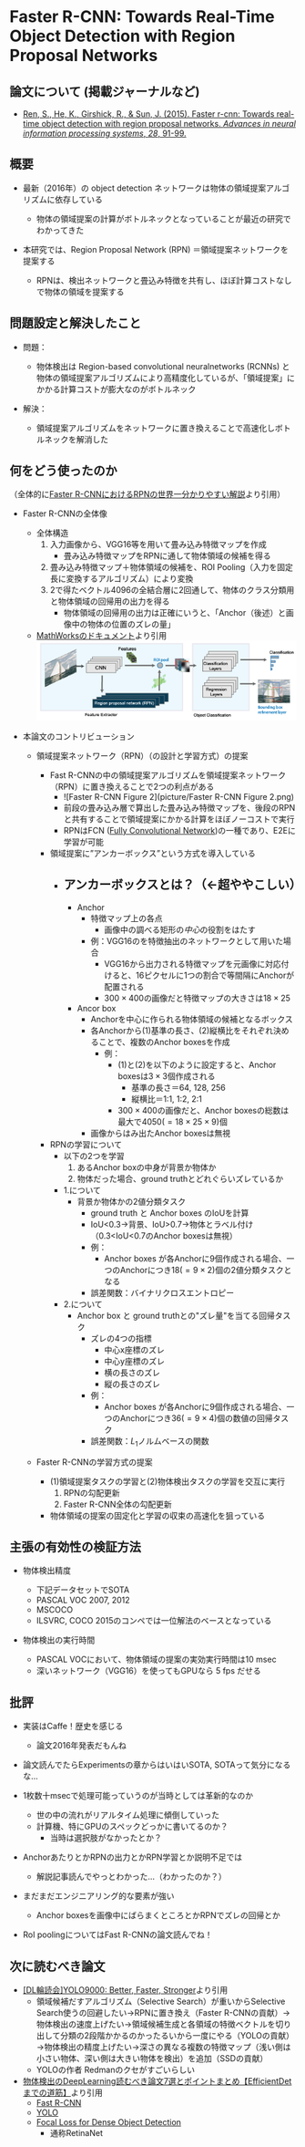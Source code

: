 # Faster R-CNN: Towards Real-Time Object Detection with Region Proposal Networks

## 論文について (掲載ジャーナルなど)
- [Ren, S., He, K., Girshick, R., &  Sun, J. (2015). Faster r-cnn: Towards real-time object detection with  region proposal networks. *Advances in neural information processing systems*, *28*, 91-99.](https://arxiv.org/pdf/1506.01497.pdf)

## 概要
- 最新（2016年）の object detection ネットワークは物体の領域提案アルゴリズムに依存している
  - 物体の領域提案の計算がボトルネックとなっていることが最近の研究でわかってきた

- 本研究では、Region Proposal Network (RPN) ＝領域提案ネットワークを提案する
  - RPNは、検出ネットワークと畳込み特徴を共有し、ほぼ計算コストなしで物体の領域を提案する


## 問題設定と解決したこと
- 問題：
  - 物体検出は Region-based convolutional neuralnetworks (RCNNs) と物体の領域提案アルゴリズムにより高精度化しているが、「領域提案」にかかる計算コストが膨大なのがボトルネック

- 解決：
  - 領域提案アルゴリズムをネットワークに置き換えることで高速化しボトルネックを解消した


## 何をどう使ったのか

（全体的に[Faster R-CNNにおけるRPNの世界一分かりやすい解説](https://medium.com/lsc-psd/faster-r-cnn%E3%81%AB%E3%81%8A%E3%81%91%E3%82%8Brpn%E3%81%AE%E4%B8%96%E7%95%8C%E4%B8%80%E5%88%86%E3%81%8B%E3%82%8A%E3%82%84%E3%81%99%E3%81%84%E8%A7%A3%E8%AA%AC-dfc0c293cb69)より引用）

- Faster R-CNNの全体像
  - 全体構造
    1. 入力画像から、VGG16等を用いて畳み込み特徴マップを作成
       - 畳み込み特徴マップをRPNに通して物体領域の候補を得る
    2. 畳み込み特徴マップ＋物体領域の候補を、ROI Pooling（入力を固定長に変換するアルゴリズム）により変換
    3. 2で得たベクトル4096の全結合層に2回通して、物体のクラス分類用と物体領域の回帰用の出力を得る
       - 物体領域の回帰用の出力は正確にいうと、「Anchor（後述）と画像中の物体の位置のズレの量」
  - [MathWorksのドキュメント](https://jp.mathworks.com/help/vision/ug/getting-started-with-r-cnn-fast-r-cnn-and-faster-r-cnn.html)より引用<img src="picture/Faster R-CNN_outline.png" alt="Faster R-CNNの概要" style="zoom:110%;" />

- 本論文のコントリビューション

  - 領域提案ネットワーク（RPN）（の設計と学習方式）の提案
    - Fast R-CNNの中の領域提案アルゴリズムを領域提案ネットワーク（RPN）に置き換えることで2つの利点がある
      - ![Faster R-CNN Figure 2](picture/Faster R-CNN Figure 2.png)
      - 前段の畳み込み層で算出した畳み込み特徴マップを、後段のRPNと共有することで領域提案にかかる計算をほぼノーコストで実行
      - RPNはFCN ([Fully Convolutional Network](https://arxiv.org/abs/1411.4038))の一種であり、E2Eに学習が可能
    - 領域提案に”アンカーボックス”という方式を導入している
      - アンカーボックスとは？（←超ややこしい）
        - 
        - Anchor
          - 特徴マップ上の各点
            - 画像中の調べる矩形の*中心*の役割をはたす
          - 例：VGG16のを特徴抽出のネットワークとして用いた場合
            - VGG16から出力される特徴マップを元画像に対応付けると、16ピクセルに1つの割合で等間隔にAnchorが配置される
            - $300\times400$の画像だと特徴マップの大きさは$18\times25$
        - Ancor box
          - Anchorを中心に作られる物体領域の候補となるボックス
          - 各Anchorから(1)基準の長さ、(2)縦横比をそれぞれ決めることで、複数のAnchor boxesを作成
            - 例：
              - (1)と(2)を以下のように設定すると、Anchor boxesは$3\times3$個作成される
                - 基準の長さ＝64, 128, 256
                - 縦横比＝1:1, 1:2, 2:1
              - $300\times400$の画像だと、Anchor boxesの総数は最大で$4050(=18\times25\times9)$個
          - 画像からはみ出たAnchor boxesは無視
    - RPNの学習について
      - 以下の2つを学習
        1. あるAnchor boxの中身が背景か物体か
        2. 物体だった場合、ground truthとどれぐらいズレているか
      - 1.について
        - 背景か物体かの2値分類タスク
          - ground truth と Anchor boxes のIoUを計算
          - IoU<0.3→背景、IoU>0.7→物体とラベル付け（0.3<IoU<0.7のAnchor boxesは無視）
          - 例：
            - Anchor boxes が各Anchorに9個作成される場合、一つのAnchorにつき$18(=9\times2)$個の2値分類タスクとなる
          - 誤差関数：バイナリクロスエントロピー
      - 2.について
        - Anchor box と ground truthとの"ズレ量"を当てる回帰タスク
          - ズレの4つの指標
            - 中心x座標のズレ
            - 中心y座標のズレ
            - 横の長さのズレ
            - 縦の長さのズレ
          - 例：
            - Anchor boxes が各Anchorに9個作成される場合、一つのAnchorにつき$36(=9\times4)$個の数値の回帰タスク
          - 誤差関数：$L_1$ノルムベースの関数
    
  - Faster R-CNNの学習方式の提案
    - (1)領域提案タスクの学習と(2)物体検出タスクの学習を交互に実行
      1. RPNの勾配更新
      2. Faster R-CNN全体の勾配更新
    - 物体領域の提案の固定化と学習の収束の高速化を狙っている

## 主張の有効性の検証方法
- 物体検出精度
  - 下記データセットでSOTA
  - PASCAL VOC 2007, 2012
  - MSCOCO
  - ILSVRC, COCO 2015のコンペでは一位解法のベースとなっている

- 物体検出の実行時間
  - PASCAL VOCにおいて、物体領域の提案の実効実行時間は10 msec
  - 深いネットワーク（VGG16）を使ってもGPUなら 5 fps だせる


## 批評
- 実装はCaffe！歴史を感じる
  - 論文2016年発表だもんね
- 論文読んでたらExperimentsの章からはいはいSOTA, SOTAって気分になるな…
- 1枚数十msecで処理可能っていうのが当時としては革新的なのか
  - 世の中の流れがリアルタイム処理に傾倒していった
  - 計算機、特にGPUのスペックどっかに書いてるのか？
    - 当時は選択肢がなかったとか？
- AnchorあたりとかRPNの出力とかRPN学習とか説明不足では
  - 解説記事読んでやっとわかった…（わかったのか？）

- まだまだエンジニアリング的な要素が強い
  - Anchor boxesを画像中にばらまくところとかRPNでズレの回帰とか
- RoI poolingについてはFast R-CNNの論文読んでね！

## 次に読むべき論文

- [[DL輪読会]YOLO9000: Better, Faster, Stronger](https://www.slideshare.net/DeepLearningJP2016/dl-reading-paper20170804pdf)より引用
  - 領域候補だすアルゴリズム（Selective Search）が重いからSelective Search使うの回避したい→RPNに置き換え（Faster R-CNNの貢献）→物体検出の速度上げたい→領域候補生成と各領域の特徴ベクトルを切り出して分類の2段階かかるのかったるいから一度にやる（YOLOの貢献）→物体検出の精度上げたい→深さの異なる複数の特徴マップ（浅い側は小さい物体、深い側は大きい物体を検出）を追加（SSDの貢献）
  - YOLOの作者 Redmanのクセがすごいらしい
- [物体検出のDeepLearning読むべき論文7選とポイントまとめ【EfficientDetまでの道筋】](https://qiita.com/kazukiii/items/f5a35450a8dd02d3a266)より引用
  - [Fast R-CNN](https://arxiv.org/abs/1504.08083)
  - [YOLO](https://arxiv.org/pdf/1506.02640.pdf)
  - [Focal Loss for Dense Object Detection](https://arxiv.org/pdf/1708.02002.pdf)
    - 通称RetinaNet

